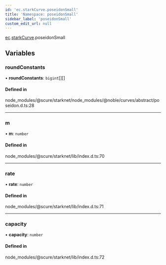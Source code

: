 ```yaml
---
id: 'ec.starkCurve.poseidonSmall'
title: 'Namespace: poseidonSmall'
sidebar_label: 'poseidonSmall'
custom_edit_url: null
---
```


[ec](ec.md).[starkCurve](ec.starkCurve.md).poseidonSmall

## Variables

### roundConstants

• **roundConstants**: `bigint`[][]

#### Defined in

node_modules/@scure/starknet/node_modules/@noble/curves/abstract/poseidon.d.ts:28

---

### m

• **m**: `number`

#### Defined in

node_modules/@scure/starknet/lib/index.d.ts:70

---

### rate

• **rate**: `number`

#### Defined in

node_modules/@scure/starknet/lib/index.d.ts:71

---

### capacity

• **capacity**: `number`

#### Defined in

node_modules/@scure/starknet/lib/index.d.ts:72
